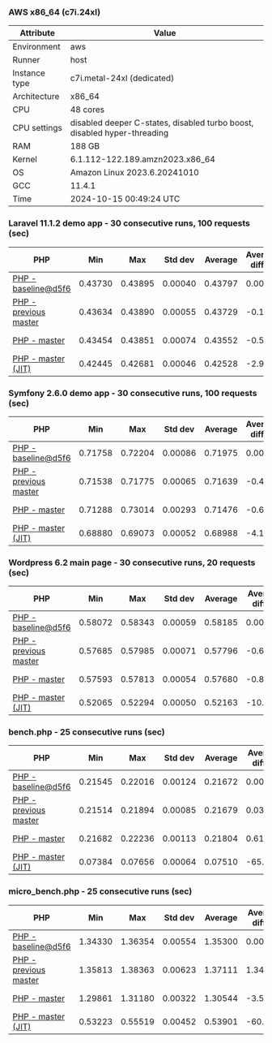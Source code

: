 ### AWS x86_64 (c7i.24xl)

|  Attribute    |     Value      |
|---------------|----------------|
| Environment   |aws|
| Runner        |host|
| Instance type |c7i.metal-24xl (dedicated)|
| Architecture  |x86_64
| CPU           |48 cores|
| CPU settings  |disabled deeper C-states, disabled turbo boost, disabled hyper-threading|
| RAM           |188 GB|
| Kernel        |6.1.112-122.189.amzn2023.x86_64|
| OS            |Amazon Linux 2023.6.20241010|
| GCC           |11.4.1|
| Time          |2024-10-15 00:49:24 UTC|

### Laravel 11.1.2 demo app - 30 consecutive runs, 100 requests (sec)

|     PHP     |     Min     |     Max     |    Std dev   |   Average  |  Average diff % |   Median   | Median diff % |     Memory    |
|-------------|-------------|-------------|--------------|------------|-----------------|------------|---------------|---------------|
|[PHP - baseline@d5f6](https://github.com/php/php-src/commit/d5f6e56610)|0.43730|0.43895|0.00040|0.43797|0.00%|0.43796|0.00%|41.88 MB|
|[PHP - previous master](https://github.com/php/php-src/commit/41c55d18f5)|0.43634|0.43890|0.00055|0.43729|-0.16%|0.43721|-0.17%|41.78 MB|
|[PHP - master](https://github.com/php/php-src/commit/edf351ce6d)|0.43454|0.43851|0.00074|0.43552|-0.56%|0.43535|-0.60%|41.78 MB|
|[PHP - master (JIT)](https://github.com/php/php-src/commit/edf351ce6d)|0.42445|0.42681|0.00046|0.42528|-2.90%|0.42522|-2.91%|50.82 MB|

### Symfony 2.6.0 demo app - 30 consecutive runs, 100 requests (sec)

|     PHP     |     Min     |     Max     |    Std dev   |   Average  |  Average diff % |   Median   | Median diff % |     Memory    |
|-------------|-------------|-------------|--------------|------------|-----------------|------------|---------------|---------------|
|[PHP - baseline@d5f6](https://github.com/php/php-src/commit/d5f6e56610)|0.71758|0.72204|0.00086|0.71975|0.00%|0.71963|0.00%|37.39 MB|
|[PHP - previous master](https://github.com/php/php-src/commit/41c55d18f5)|0.71538|0.71775|0.00065|0.71639|-0.47%|0.71641|-0.45%|37.36 MB|
|[PHP - master](https://github.com/php/php-src/commit/edf351ce6d)|0.71288|0.73014|0.00293|0.71476|-0.69%|0.71409|-0.77%|37.36 MB|
|[PHP - master (JIT)](https://github.com/php/php-src/commit/edf351ce6d)|0.68880|0.69073|0.00052|0.68988|-4.15%|0.68998|-4.12%|44.53 MB|

### Wordpress 6.2 main page - 30 consecutive runs, 20 requests (sec)

|     PHP     |     Min     |     Max     |    Std dev   |   Average  |  Average diff % |   Median   | Median diff % |     Memory    |
|-------------|-------------|-------------|--------------|------------|-----------------|------------|---------------|---------------|
|[PHP - baseline@d5f6](https://github.com/php/php-src/commit/d5f6e56610)|0.58072|0.58343|0.00059|0.58185|0.00%|0.58184|0.00%|43.01 MB|
|[PHP - previous master](https://github.com/php/php-src/commit/41c55d18f5)|0.57685|0.57985|0.00071|0.57796|-0.67%|0.57791|-0.68%|42.92 MB|
|[PHP - master](https://github.com/php/php-src/commit/edf351ce6d)|0.57593|0.57813|0.00054|0.57680|-0.87%|0.57665|-0.89%|42.92 MB|
|[PHP - master (JIT)](https://github.com/php/php-src/commit/edf351ce6d)|0.52065|0.52294|0.00050|0.52163|-10.35%|0.52162|-10.35%|61.95 MB|

### bench.php - 25 consecutive runs (sec)

|     PHP     |     Min     |     Max     |    Std dev   |   Average  |  Average diff % |   Median   | Median diff % |     Memory    |
|-------------|-------------|-------------|--------------|------------|-----------------|------------|---------------|---------------|
|[PHP - baseline@d5f6](https://github.com/php/php-src/commit/d5f6e56610)|0.21545|0.22016|0.00124|0.21672|0.00%|0.21629|0.00%|26.18 MB|
|[PHP - previous master](https://github.com/php/php-src/commit/41c55d18f5)|0.21514|0.21894|0.00085|0.21679|0.03%|0.21697|0.32%|26.21 MB|
|[PHP - master](https://github.com/php/php-src/commit/edf351ce6d)|0.21682|0.22236|0.00113|0.21804|0.61%|0.21762|0.62%|26.21 MB|
|[PHP - master (JIT)](https://github.com/php/php-src/commit/edf351ce6d)|0.07384|0.07656|0.00064|0.07510|-65.35%|0.07510|-65.28%|27.38 MB|

### micro_bench.php - 25 consecutive runs (sec)

|     PHP     |     Min     |     Max     |    Std dev   |   Average  |  Average diff % |   Median   | Median diff % |     Memory    |
|-------------|-------------|-------------|--------------|------------|-----------------|------------|---------------|---------------|
|[PHP - baseline@d5f6](https://github.com/php/php-src/commit/d5f6e56610)|1.34330|1.36354|0.00554|1.35300|0.00%|1.35224|0.00%|20.44 MB|
|[PHP - previous master](https://github.com/php/php-src/commit/41c55d18f5)|1.35813|1.38363|0.00623|1.37111|1.34%|1.37094|1.38%|20.46 MB|
|[PHP - master](https://github.com/php/php-src/commit/edf351ce6d)|1.29861|1.31180|0.00322|1.30544|-3.52%|1.30505|-3.49%|20.46 MB|
|[PHP - master (JIT)](https://github.com/php/php-src/commit/edf351ce6d)|0.53223|0.55519|0.00452|0.53901|-60.16%|0.53815|-60.20%|21.78 MB|
